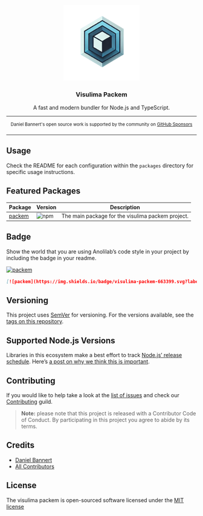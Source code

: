 <div align="center">
  <img src="./packages/packem/assets/packem.png" width="200">
  <h3>Visulima Packem</h3>
  <p>
  A fast and modern bundler for Node.js and TypeScript.
  </p>
</div>

---

<div align="center">
    <p>
        <sup>
            Daniel Bannert's open source work is supported by the community on <a href="https://github.com/sponsors/prisis">GitHub Sponsors</a>
        </sup>
    </p>
</div>

---

## Usage

Check the README for each configuration within the `packages` directory for specific usage instructions.

## Featured Packages

| Package                               | Version                                                                                                        | Description                                       |
| ------------------------------------- | -------------------------------------------------------------------------------------------------------------- | ------------------------------------------------- |
| [packem](./packages/packem/README.md) | ![npm](https://img.shields.io/npm/v/@visulima/packem?style=flat-square&labelColor=292a44&color=663399&label=v) | The main package for the visulima packem project. |

## Badge

Show the world that you are using Anolilab’s code style in your project by including the badge in your readme.

[![packem](https://img.shields.io/badge/visulima-packem-663399.svg?labelColor=292a44&style=flat-square)][repository]

```md
[![packem](https://img.shields.io/badge/visulima-packem-663399.svg?labelColor=292a44&style=flat-square)](https://github.com/anolilab/javascript-style-guide)
```

## Versioning

This project uses [SemVer](https://semver.org/) for versioning. For the versions available, see the [tags on this repository](https://github.com/anolilab/node-mono-library-template/tags).

## Supported Node.js Versions

Libraries in this ecosystem make a best effort to track
[Node.js’ release schedule](https://nodejs.org/en/about/releases/). Here’s [a
post on why we think this is important](https://medium.com/the-node-js-collection/maintainers-should-consider-following-node-js-release-schedule-ab08ed4de71a).

## Contributing

If you would like to help take a look at the [list of issues](https://github.com/anolilab/node-mono-library-template/issues) and check our [Contributing](.github/CONTRIBUTING.md) guild.

> **Note:** please note that this project is released with a Contributor Code of Conduct. By participating in this project you agree to abide by its terms.

## Credits

-   [Daniel Bannert](https://github.com/prisis)
-   [All Contributors](https://github.com/anolilab/node-mono-library-template/graphs/contributors)

## License

The visulima packem is open-sourced software licensed under the [MIT license](https://opensource.org/licenses/MIT)

[repository]: https://github.com/visulima/packem
